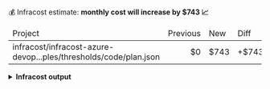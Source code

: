 
💰 Infracost estimate: **monthly cost will increase by $743 📈**
<table>
  <thead>
    <td>Project</td>
    <td>Previous</td>
    <td>New</td>
    <td>Diff</td>
  </thead>
  <tbody>
    <tr>
      <td>infracost/infracost-azure-devop...ples/thresholds/code/plan.json</td>
      <td align="right">$0</td>
      <td align="right">$743</td>
      <td>+$743</td>
    </tr>
  </tbody>
</table>

<details>
<summary><strong>Infracost output</strong></summary>

```
Project: infracost/infracost-azure-devops/examples/thresholds/code/plan.json

+ aws_instance.web_app
  +$743

    + Instance usage (Linux/UNIX, on-demand, m5.4xlarge)
      +$561

    + root_block_device
    
        + Storage (general purpose SSD, gp2)
          +$5.00

    + ebs_block_device[0]
    
        + Storage (provisioned IOPS SSD, io1)
          +$125
    
        + Provisioned IOPS
          +$52.00

+ aws_lambda_function.hello_world
  Monthly cost depends on usage

    + Requests
      Monthly cost depends on usage
        +$0.20 per 1M requests

    + Duration
      Monthly cost depends on usage
        +$0.0000166667 per GB-seconds

Monthly cost change for infracost/infracost-azure-devops/examples/thresholds/code/plan.json
Amount:  +$743 ($0.00 → $743)

──────────────────────────────────
Key: ~ changed, + added, - removed

2 cloud resources were detected:
∙ 2 were estimated, 2 include usage-based costs, see https://infracost.io/usage-file

Add cost estimates to your pull requests: https://infracost.io/cicd
```
</details>
